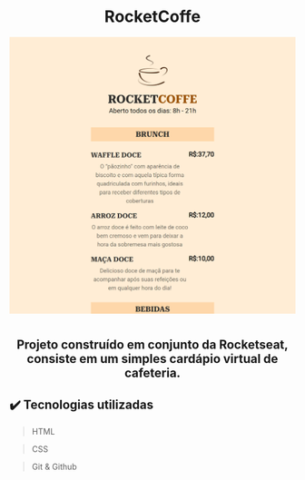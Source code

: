 <h1 align = "center">  RocketCoffe</h1> 


![Preview do Projeto, um menu contendo: categorias comida e bebida, descrição e preço](img/preview.png)

#
<h2 align="center">
Projeto construído em conjunto da Rocketseat, consiste em um simples cardápio virtual de cafeteria.
</h2>



## ✔️ Tecnologias utilizadas 
> HTML 

> CSS 

> Git & Github
